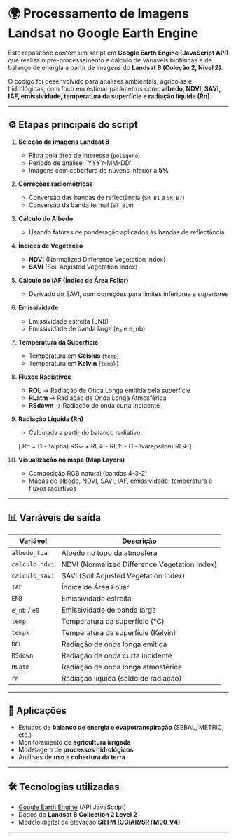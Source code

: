 # 🌍 Processamento de Imagens Landsat no Google Earth Engine  

Este repositório contém um script em **Google Earth Engine (JavaScript API)** que realiza o pré-processamento e cálculo de variáveis biofísicas e de balanço de energia a partir de imagens do **Landsat 8 (Coleção 2, Nível 2)**.  

O código foi desenvolvido para análises ambientais, agrícolas e hidrológicas, com foco em estimar parâmetros como **albedo, NDVI, SAVI, IAF, emissividade, temperatura da superfície e radiação líquida (Rn)**.  

---

## ⚙️ Etapas principais do script
1. **Seleção de imagens Landsat 8**  
   - Filtra pela área de interesse (`poligono`)
   - Período de análise: `YYYY-MM-DD'
   - Imagens com cobertura de nuvens inferior a **5%**  

2. **Correções radiométricas**  
   - Conversão das bandas de reflectância (`SR_B1` a `SR_B7`)  
   - Conversão da banda termal (`ST_B10`)  

3. **Cálculo do Albedo**  
   - Usando fatores de ponderação aplicados às bandas de reflectância  

4. **Índices de Vegetação**  
   - **NDVI** (Normalized Difference Vegetation Index)  
   - **SAVI** (Soil Adjusted Vegetation Index)  

5. **Cálculo do IAF (Índice de Área Foliar)**  
   - Derivado do SAVI, com correções para limites inferiores e superiores  

6. **Emissividade**  
   - Emissividade estreita (ENB)  
   - Emissividade de banda larga (e₀ e e_nb)  

7. **Temperatura da Superfície**  
   - Temperatura em **Celsius** (`temp`)  
   - Temperatura em **Kelvin** (`tempk`)  

8. **Fluxos Radiativos**  
   - **ROL** → Radiação de Onda Longa emitida pela superfície  
   - **RLatm** → Radiação de Onda Longa Atmosférica  
   - **RSdown** → Radiação de onda curta incidente  

9. **Radiação Líquida (Rn)**  
   - Calculada a partir do balanço radiativo:  

   \[
   Rn = (1 - \alpha) RS↓ + RL↓ - RL↑ - (1 - \varepsilon) RL↓
   \]  

10. **Visualização no mapa (Map Layers)**  
    - Composição RGB natural (bandas 4-3-2)  
    - Mapas de albedo, NDVI, SAVI, IAF, emissividade, temperatura e fluxos radiativos  

---

## 📊 Variáveis de saída
| Variável        | Descrição                                      |
|-----------------|------------------------------------------------|
| `albedo_toa`    | Albedo no topo da atmosfera                    |
| `calculo_ndvi`  | NDVI (Normalized Difference Vegetation Index)  |
| `calculo_savi`  | SAVI (Soil Adjusted Vegetation Index)          |
| `IAF`           | Índice de Área Foliar                          |
| `ENB`           | Emissividade estreita                          |
| `e_nb` / `e0`   | Emissividade de banda larga                    |
| `temp`          | Temperatura da superfície (°C)                 |
| `tempk`         | Temperatura da superfície (Kelvin)             |
| `ROL`           | Radiação de onda longa emitida                 |
| `RSdown`        | Radiação de onda curta incidente               |
| `RLatm`         | Radiação de onda longa atmosférica             |
| `rn`            | Radiação líquida (saldo de radiação)           |

---

## 🎯 Aplicações
- Estudos de **balanço de energia e evapotranspiração** (SEBAL, METRIC, etc.)  
- Monitoramento de **agricultura irrigada**  
- Modelagem de **processos hidrológicos**  
- Análises de **uso e cobertura da terra**  

---

## 🛠️ Tecnologias utilizadas
- [Google Earth Engine](https://earthengine.google.com/) (API JavaScript)  
- Dados do **Landsat 8 Collection 2 Level 2**  
- Modelo digital de elevação **SRTM (CGIAR/SRTM90_V4)**  

---
